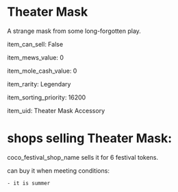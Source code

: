 # Theater Mask

A strange mask from some long-forgotten play.

item_can_sell: False

item_mews_value: 0

item_mole_cash_value: 0

item_rarity: Legendary

item_sorting_priority: 16200

item_uid: Theater Mask Accessory

# shops selling Theater Mask:

coco_festival_shop_name sells it for 6 festival tokens.

  can buy it when meeting conditions: 

    - it is summer